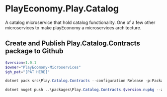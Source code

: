 # PlayEconomy.Play.Catalog
A catalog microservice that hold catalog functionality. One of a few other microservices to make playEconomy a microservices architecture.

## Create and Publish Play.Catalog.Contracts package to Github
```powershell
$version=1.0.1
$owner="PlayEcomony-Microservices"
$gh_pat="[PAT HERE]"

dotnet pack src\Play.Catalog.Contracts --configuration Release -p:PackageVersion=$version -p:RepositoryUrl=https://github.com/$owner/Play.Catalog -o ..\packages

dotnet nuget push ..\packages\Play.Catalog.Contracts.$version.nupkg --api-key $gh_pat --source "github"

```
